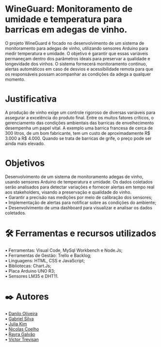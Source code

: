 # WineGuard: Monitoramento de umidade e temperatura para barricas em adegas de vinho.
  O projeto WineGuard é focado no desenvolvimento de um sistema de monitoramento para adegas de vinho, utilizando sensores Arduino para medir temperatura e umidade. O objetivo é garantir que essas variáveis permaneçam dentro dos parâmetros ideais para preservar a qualidade e longevidade dos vinhos. O sistema fornecerá monitoramento contínuo, alertas automáticos em caso de desvios e acessibilidade remota para que os responsáveis possam acompanhar as condições da adega a qualquer momento. <br>

# Justificativa
  A produção de vinho exige um controle rigoroso de diversas variáveis para assegurar a excelência do produto final. Entre os muitos fatores críticos, o gerenciamento das condições ambientais das barricas de envelhecimento desempenha um papel vital. A exemplo uma barrica francesa de cerca de 300 litros, de um bom fabricante, tem um custo de aproximadamente R$ 3.000 a R$ 4.000. Quando se trata de barricas de grife, o preço pode ser ainda mais elevado. <br>

# Objetivos
  Desenvolvimento de um sistema de monitoramento adegas de vinho, usando sensores Arduino de temperatura e umidade. Os dados coletados serão analisados para detectar variações e fornecer alertas em tempo real aos stakeholders, visando a preservação e qualidade do vinho. <br>
  •	Garantir a precisão nas medições por meio de calibração dos sensores; <br>
  •	Implementação de alertas para notificar sobre as condições do ambiente; <br>
  •	Desenvolvimento de uma dashboard para visualizar e analisar os dados coletados. <br>

# 🛠️ Ferramentas e recursos utilizados
  • Ferramentas: Visual Code, MySql Workbench e Node.Js; <br>
  • Ferramentas de Gestão: Trello e Backlog; <br>
  • Linguagens: HTML, CSS e JavaScript; <br>
  • Bibliotecas: Chart.Js; <br>
  • Placa Arduino UNO R3; <br>
  • Sensores LM35 e DHT11. <br>
  
# ✒️ Autores

  • [Danilo Oliveira](https://github.com/DaniloOliveir) <br>
  • [Gabriel Silva](https://github.com/bielbsilva) <br>
  • [Julia Kim](https://github.com/juliakim05) <br>
  • [Nicolas Coelho](https://github.com/NiCoelho-tech) <br>
  • [Rayra Galvão](https://github.com/rayragalvao) <br>
  • [Victor Trevisan](https://github.com/gitVictorTrevisan) <br>

  
